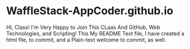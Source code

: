 # WaffleStack-AppCoder.github.io

HI, Class! I'm Very Happy to Join This CLaas And GitHub, Web Technologies, and Scripting! This My README Text file, I have created a html file, to commit, and a Plain-text welcome to commit, as well.
